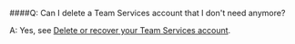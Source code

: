 ####Q:	Can I delete a Team Services account that I don't need anymore? 

A:	Yes, see [Delete or recover your Team Services account](/vsts/accounts/delete-your-vsts-account).